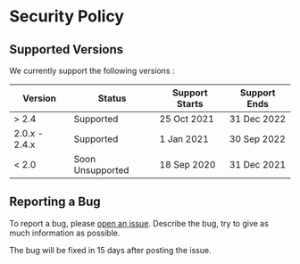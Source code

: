 # Security Policy

## Supported Versions

We currently support the following versions :

| Version       | Status             | Support Starts    | Support Ends   |
| ------------- | ------------------ | ----------------- | -------------- |
| > 2.4         | Supported          | 25 Oct 2021       | 31 Dec 2022    |
| 2.0.x - 2.4.x | Supported          | 1 Jan 2021        | 30 Sep 2022    |
| < 2.0         | Soon Unsupported   | 18 Sep 2020       | 31 Dec 2021    |
 
## Reporting a Bug

To report a bug, please [open an issue](https://github.com/larrystudios/brainhurtgames/issues/new). Describe the bug, try to give as much information as possible.

The bug will be fixed in 15 days after posting the issue.

